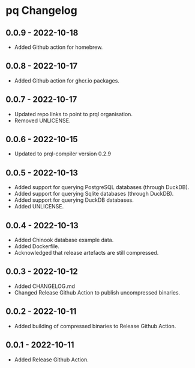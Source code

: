 # pq Changelog

## 0.0.9 - 2022-10-18

* Added Github action for homebrew.

## 0.0.8 - 2022-10-17

* Added Github action for ghcr.io packages.

## 0.0.7 - 2022-10-17

* Updated repo links to point to prql organisation.
* Removed UNLICENSE.

## 0.0.6 - 2022-10-15

* Updated to prql-compiler version 0.2.9

## 0.0.5 - 2022-10-13

* Added support for querying PostgreSQL databases (through DuckDB).
* Added support for querying Sqlite databases (through DuckDB).
* Added support for querying DuckDB databases.
* Added UNLICENSE.

## 0.0.4 - 2022-10-13

* Added Chinook database example data.
* Added Dockerfile.
* Acknowledged that release artefacts are still compressed.

## 0.0.3 - 2022-10-12

* Added CHANGELOG.md
* Changed Release Github Action to publish uncompressed binaries.

## 0.0.2 - 2022-10-11

* Added building of compressed binaries to Release Github Action.

## 0.0.1 - 2022-10-11

* Added Release Github Action.
